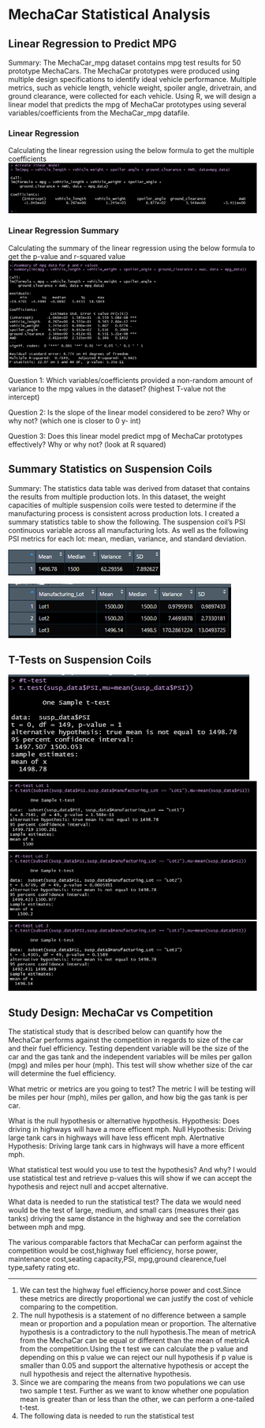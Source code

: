 # MechaCar Statistical Analysis

## Linear Regression to Predict MPG
Summary: The MechaCar_mpg dataset contains mpg test results for 50 prototype MechaCars. The MechaCar prototypes were produced using multiple design specifications to identify ideal vehicle performance. Multiple metrics, such as vehicle length, vehicle weight, spoiler angle, drivetrain, and ground clearance, were collected for each vehicle. Using R, we will design a linear model that predicts the mpg of MechaCar prototypes using several variables/coefficients from the MechaCar_mpg datafile. 

### Linear Regression
Calculating the linear regression using the below formula to get the multiple coefficients
![LinearModel](https://github.com/laura3kids/MechaCar_Statistical_Analysis/blob/main/Images/Linear_model.png)

### Linear Regression Summary
Calculating the summary of the linear regression using the below formula to get the p-value and r-squared value
![SummaryMPG](https://github.com/laura3kids/MechaCar_Statistical_Analysis/blob/main/Images/Summary_MPG.png)

Question 1: 
Which variables/coefficients provided a non-random amount of variance to the mpg values in the dataset? (highest T-value not the intercept)

Question 2: 
Is the slope of the linear model considered to be zero? Why or why not? (which one is closer to 0 y- int) 

Question 3: 
Does this linear model predict mpg of MechaCar prototypes effectively? Why or why not? (look at R squared) 

## Summary Statistics on Suspension Coils

Summary: The statistics data table was derived from dataset that contains the results from multiple production lots. In this dataset, the weight capacities of multiple suspension coils were tested to determine if the manufacturing process is consistent across production lots. I created a summary statistics table to show the following. The suspension coil’s PSI continuous variable across all manufacturing lots. As well as the following PSI metrics for each lot: mean, median, variance, and standard deviation.


![total_summary image](https://github.com/laura3kids/MechaCar_Statistical_Analysis/blob/main/Images/Total_Summary.png)

![lot_summary image](https://github.com/laura3kids/MechaCar_Statistical_Analysis/blob/main/Images/Lot_Summary.png)



## T-Tests on Suspension Coils
![](https://github.com/laura3kids/MechaCar_Statistical_Analysis/blob/main/Images/t_test.png)
![](https://github.com/laura3kids/MechaCar_Statistical_Analysis/blob/main/Images/t_test_Lot1.png)
![](https://github.com/laura3kids/MechaCar_Statistical_Analysis/blob/main/Images/t_test_Lot2.png)
![](https://github.com/laura3kids/MechaCar_Statistical_Analysis/blob/main/Images/t_test_Lot3.png)

## Study Design: MechaCar vs Competition
The statistical study that is described below can quantify how the MechaCar performs against the competition in regards to size of the car and their fuel efficiency. Testing dependent variable will be the size of the car and the gas tank and the independent variables will be miles per gallon (mpg) and miles per hour (mph). This test will show whether size of the car will determine the fuel efficiency.

What metric or metrics are you going to test? The metric I will be testing will be miles per hour (mph), miles per gallon, and how big the gas tank is per car.

What is the null hypothesis or alternative hypothesis. Hypothesis: Does driving in highways will have a more efficent mph. Null Hypothesis: Driving large tank cars in highways will have less efficent mph. Alertnative Hypothesis: Driving large tank cars in highways will have a more efficent mph.

What statistical test would you use to test the hypothesis? And why? I would use statistical test and retrieve p-values this will show if we can accept the hypothesis and reject null and accpet alternative.

What data is needed to run the statistical test? The data we would need would be the test of large, medium, and small cars (measures their gas tanks) driving the same distance in the highway and see the correlation between mph and mpg.


The various comparable factors that MechaCar can perform against the competition would be cost,highway fuel efficiency, horse power, maintenance cost,seating capacity,PSI, mpg,ground clearence,fuel type,safety rating etc.
___________________________
1. We can test the highway fuel efficiency,horse power and cost.Since these metrics are directly proportional we can justify the cost of vehicle comparing to the competition.
2. The null hypothesis is a statement of no difference between a sample mean or proportion and a population mean or proportion. The alternative hypothesis is a contradictory to the null hypothesis.The mean of metricA from the MechaCar can be equal or different than the mean of metricA from the competition.Using the t test we can calculate the p value and depending on this p value we can reject our null hypothesis if p value is smaller than 0.05 and support the alternative hypothesis or accept the null hypothesis and reject the alternative hypothesis.
3. Since we are comparing the means from two populations we can use two sample t test. Further as we want to know whether one population mean is greater than or less than the other, we can perform a one-tailed t-test.
4. The following data is needed to run the statistical test

